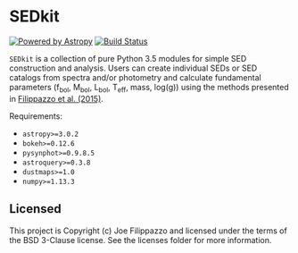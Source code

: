 # SEDkit

[![Powered by Astropy](http://img.shields.io/badge/powered%20by-AstroPy-orange.svg?style=flat)](http://www.astropy.org)
[![Build Status](https://travis-ci.org/hover2pi/SEDkit.svg?branch=master)](https://travis-ci.org/hover2pi/SEDkit)

`SEDkit` is a collection of pure Python 3.5 modules for simple SED construction and analysis. Users can create individual SEDs or SED catalogs from spectra and/or photometry and calculate fundamental parameters (f<sub>bol</sub>, M<sub>bol</sub>, L<sub>bol</sub>, T<sub>eff</sub>, mass, log(g)) using the methods presented in [Filippazzo et al. (2015)](http://adsabs.harvard.edu/abs/2015ApJ...810..158F).

Requirements:
- `astropy>=3.0.2`
- `bokeh>=0.12.6`
- `pysynphot>=0.9.8.5`
- `astroquery>=0.3.8`
- `dustmaps>=1.0`
- `numpy>=1.13.3`


## Licensed

This project is Copyright (c) Joe Filippazzo and licensed under the terms of the BSD 3-Clause license. See the licenses folder for more information.
